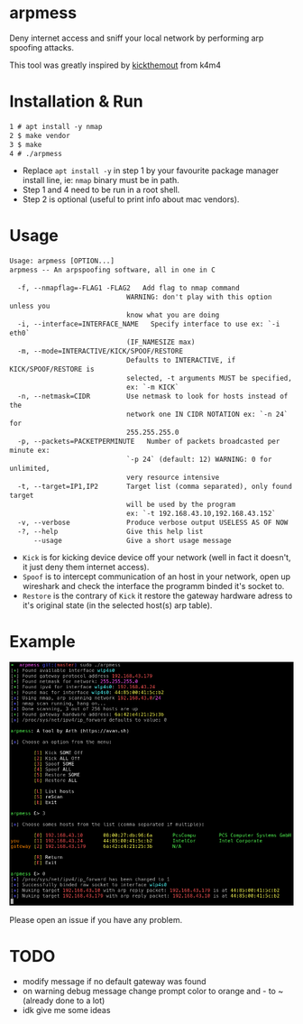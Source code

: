 # arpmess
Deny internet access and sniff your local network by performing arp spoofing attacks.  

This tool was greatly inspired by [kickthemout](https://github.com/k4m4/kickthemout) from k4m4

# Installation & Run
```
1 # apt install -y nmap
2 $ make vendor
3 $ make
4 # ./arpmess
```

- Replace `apt install -y` in step 1 by your favourite package manager install line, ie: `nmap` binary must be in path.
- Step 1 and 4 need to be run in a root shell.
- Step 2 is optional (useful to print info about mac vendors).

# Usage
```
Usage: arpmess [OPTION...] 
arpmess -- An arpspoofing software, all in one in C

  -f, --nmapflag=-FLAG1 -FLAG2   Add flag to nmap command 
                             WARNING: don't play with this option unless you
                             know what you are doing
  -i, --interface=INTERFACE_NAME   Specify interface to use ex: `-i eth0`
                             (IF_NAMESIZE max)
  -m, --mode=INTERACTIVE/KICK/SPOOF/RESTORE
                             Defaults to INTERACTIVE, if KICK/SPOOF/RESTORE is
                             selected, -t arguments MUST be specified,
                             ex: `-m KICK`
  -n, --netmask=CIDR         Use netmask to look for hosts instead of the
                             network one IN CIDR NOTATION ex: `-n 24` for
                             255.255.255.0
  -p, --packets=PACKETPERMINUTE   Number of packets broadcasted per minute ex:
                             `-p 24` (default: 12) WARNING: 0 for unlimited,
                             very resource intensive
  -t, --target=IP1,IP2       Target list (comma separated), only found target
                             will be used by the program
                             ex: `-t 192.168.43.10,192.168.43.152`
  -v, --verbose              Produce verbose output USELESS AS OF NOW
  -?, --help                 Give this help list
      --usage                Give a short usage message
```
- `Kick` is for kicking device device off your network (well in fact it doesn't, it just deny them internet access).  
- `Spoof` is to intercept communication of an host in your network, open up wireshark and check the interface the programm binded it's socket to.  
- `Restore` is the contrary of `Kick` it restore the gateway hardware adress to it's original state (in the selected host(s) arp table).  

# Example
![example usage](/img/example.png)

Please open an issue if you have any problem.  

# TODO
- modify message if no default gateway was found
- on warning debug message change prompt color to orange and - to ~ (already done to a lot)
- idk give me some ideas
